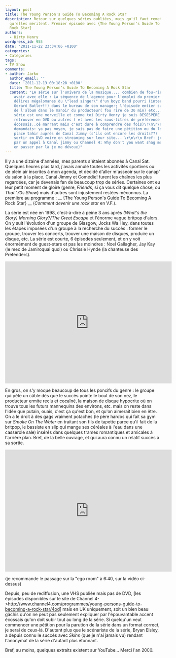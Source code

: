 ```yaml
---
layout: post
title: The Young Person's Guide To Becoming A Rock Star
description: Retour sur quelques séries oubliées, mais qu'il faut remettre à la place
  qu'elles méritent. Premier épisode avec {The Young Person's Guide To Becoming A
  Rock Star}
authors:
  - Dirty Henry
wordpress_id: 955
date: '2011-11-22 23:34:06 +0100'
categories:
- Catégories
tags:
- TV Show
comments:
- author: Jarko
  author_email: ''
  date: '2011-12-13 00:18:28 +0100'
  title: The Young Person's Guide To Becoming A Rock Star
  content: "LA série sur l'univers de la musique.... combien de fou-rires j'ai pu
    avoir avec elle : La séquence de l'agence pour l'emploi du premier épisode, les
    délires mégalomanes du \"lead singer\" d'un boyz band pourri (interpréter par
    Gerard Butler!!) dans le bureau de son manager; l'épisode entier sur l'enregistrement
    de l'album dans le manoir du producteur( fou rire de 30 min) etc... etc...\r\nCette
    série est une merveille et comme toi Dirty Henry je suis DESESPERE de ne pas la
    retrouver en DVD ou autres ( et avec les sous-titres de préférence parceque l'accent
    écossais..cé marrant mais c'est dure à comprendre des fois)\r\n\r\nBref, je me
    demandais: ya pas moyen, je sais pas de faire une pétition ou du lobbying,  une
    place tahir auprès de Canal Jimmy (s'ils ont encore les droits??)  pour la voir
    sortir en DVD voire en streaming sur leur site... \r\n\r\n Bref: je terminerai
    par un appel à Canal jimmy ou Channel 4: Why don't you want shag me?? (si il faut
    en passer par là je me dévoue)"
---
```

Il y a une dizaine d'années, mes parents s'étaient abonnés à Canal Sat. Quelques heures plus tard, j'avais annulé toutes les activités sportives ou de plein air inscrites à mon agenda, et décidé d'aller m'asseoir sur le canap' du salon à la place. Canal Jimmy et Comédie! furent les chaînes les plus regardées, car je devenais fan de beaucoup trop de séries. Certaines ont eu leur petit moment de gloire (genre, *Friends*, si ça vous dit quelque chose, ou *That '70s Show*) mais d'autres sont injustement restées méconnus. La première au programme : __ {The Young Person's Guide To Becoming A Rock Star} __ (*Comment devenir une rock star* en V.F.).

La série est née en 1998, c'est-à-dire à peine 3 ans après *(What's the Story) Morning Glory?/The Great Escape* et l'énorme vague britpop d'alors. On y suit l'évolution d'un groupe de Glasgow, Jocks Wa Hey, dans toutes les étapes imposées d'un groupe à la recherche du succès : former le groupe, trouver les concerts, trouver une maison de disques, produire un disque, etc. La série est courte, 6 épisodes seulement, et on y voit énormément de guest-stars et pas les moindres : Noel Gallagher, Jay Kay (le mec de Jamiroquai quoi) ou Chrissie Hynde (la chanteuse des Pretenders).

<iframe width="540" height="396" src="http://www.youtube.com/embed/03ZZSsxnEh8" frameborder="0" allowfullscreen></iframe>

En gros, on s'y moque beaucoup de tous les poncifs du genre : le groupe qui pète un câble dès que le succès pointe le bout de son nez, le producteur ermite reclu et cocaïné, la maison de disque hypocrite où on trouve tous les futurs mannequins des environs, etc. mais on reste dans l'idée que putain, ouais, c'est ça qu'est bon, et qu'on aimerait bien en être. On a le droit à des gags vraiment potaches (le père hardos qui fait sa gym sur *Smoke On The Water* en traitant son fils de tapette parce qu'il fait de la britpop, le bassiste en slip qui mange ses céréales à l'eau dans une casserole sale) insérés dans quelques trames romantiques et amicales à l'arrière plan. Bref, de la belle ouvrage, et qui aura connu un relatif succès à sa sortie.

<iframe width="540" height="396" src="http://www.youtube.com/embed/MfPE1AtRxEw" frameborder="0" allowfullscreen></iframe>

(je recommande le passage sur la "ego room" à 6:40, sur la vidéo ci-dessus)

Depuis, peu de rediffusion, une VHS publiée mais pas de DVD, [les épisodes disponibles sur le site de Channel 4->http://www.channel4.com/programmes/young-persons-guide-to-becoming-a-rock-star/4od] mais en UK uniquement, soit un bien beau gâchis qu'on ne peut pas seulement expliquer par l'épouvantable accent écossais qu'on doit subir tout au long de la série. Si quelqu'un veut commencer une pétition pour la parution de la série dans un format correct, je serai de ceux-là. D'autant plus que le scénariste de la série, Bryan Elsley, a depuis connu le succès avec *Skins* (que je n'ai jamais vu) rendant l'anonymat de la série d'autant plus étonnant.

Bref, au moins, quelques extraits existent sur YouTube... Merci l'an 2000.
